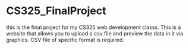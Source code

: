 # CS325_FinalProject
this is the final project for my CS325 web development classs. This is a website that allows you to upload a csv file and preview the data in it via graphics. 
CSV file of specific format is required.

